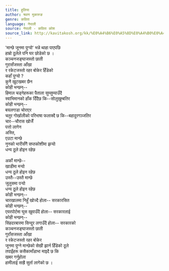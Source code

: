 ```yaml
---
title: हुलिया
author: श्रवण मुकारुङ
genre: कविता
language: नेपाली
source: नेपाली - कविता कोश
source_link: http://kavitakosh.org/kk/%E0%A4%B6%E0%A5%8D%E0%A4%B0%E0%A4%B5%E0%A4%A3_%E0%A4%AE%E0%A5%81%E0%A4%95%E0%A4%BE%E0%A4%B0%E0%A5%81%E0%A4%99
---
```


'मान्छे जूनमा पुग्यो' भन्ने थाहा पाएपछि  
हाम्रो ठूलेले पनि घर छोडेको छ ।  
कञ्चनजङ्घाजस्तो छाती  
गुरासँजस्ता आँखा  
र रकेटजस्तो रहर बोकेर हिँडेको  
कहाँ पुग्यो ?  
कुनै खुटखबर छैन  
कोही भन्छन्--  
हिमाल चड्नेहरूका पैताला सुम्सुम्याउँदै  
स्वाभिमानको हाँक दिँदैछ कि--सोलुखुम्बतिर  
कोही भन्छन्--  
बयलगाडा चोराएर  
चतुर गोर्खालीको परिभाषा फलाक्दै छ कि--बहादुरगञ्जतिर  
चार--चौरास खोजेँ  
पत्तो लागेन  
अस्ति,  
एउटा मान्छे  
नुनको भारीसँगै सप्तकोशीमा झर्‍यो  
धन्य ठूले होइन रहेछ  
   
अर्को मान्छे--  
खाडीमा मर्‍यो  
धन्य ठूले होइन रहेछ  
उस्तै--उस्तै मान्छे  
जुलुसमा पर्‍यो  
धन्य ठूले होइन रहेछ  
कोही भन्छन्--  
चारखालमा निहुँ खोज्दै होला-- सरकारसित  
कोही भन्छन्--  
एयरपोर्टमा घुस खुवाउँदै होला-- सरकारलाई  
कोही भन्छन्--  
सिंहदरबारमा सिन्दुर लगाउँदै होला-- सरकारको  
कञ्चनजङ्घाजस्तो छाती  
गुराँसजस्ता आँखा  
र रकेटजस्तो रहर बोकेर  
जूनमा पुग्ने मान्छेको सेखी झार्न हिँडेको ठूले  
तपाईंहरू कसैकामाँडाभा माझ्दै छ कि  
खबर गर्नुहोला  
हामीलाई साह्रै सुर्ता लागेको छ ।
